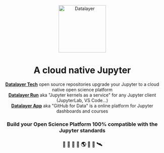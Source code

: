 <div align="center">
  <a href="https://datalayer.io">
    <img
      alt="Datalayer"
      src="https://assets.datalayer.design/datalayer-25.svg"
      width="150"
    />
  </a>
</div>

<h1 align="center">
  A cloud native Jupyter
</h1>

<div align="center">
  <b><a href="https://datalayer.tech" target="_blank">Datalayer Tech</a></b> open source repositories upgrade your Jupyter to a cloud native open science platform
  <br/>
  <b><a href="https://datalayer.run" target="_blank">Datalayer Run</a></b> aka "Jupyter kernels as a service" for any Jupyter client (JupyterLab, VS Code...)
  <br/>
  <b><a href="https://datalayer.app" target="_blank">Datalayer App</a></b> aka "GitHub for Data" is a online platform for Jupyter dashboards and courses
</h2>

<h3 align="center">
  Build your Open Science Platform 100% compatible with the Jupyter standards
</h3>

<h3 align="center">
  🧬 🧪 🔬 📐 🌎 🔭 📡 🛰️
</h3>
